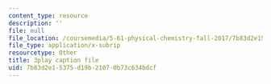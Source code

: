 ```yaml
---
content_type: resource
description: ''
file: null
file_location: /coursemedia/5-61-physical-chemistry-fall-2017/7b83d2e15375d19b21070b73c634bdcf_S-_PFdnImLM.srt
file_type: application/x-subrip
resourcetype: Other
title: 3play caption file
uid: 7b83d2e1-5375-d19b-2107-0b73c634bdcf
---
```

